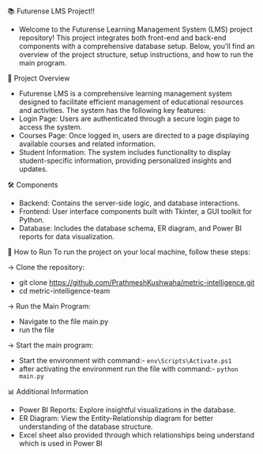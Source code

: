 📚 Futurense LMS Project!!
- Welcome to the Futurense Learning Management System (LMS) project repository! This project integrates both front-end and back-end components with a comprehensive database setup. Below, you'll find an overview of the project structure, setup instructions, and how to run the main program.





🌟 Project Overview
- Futurense LMS is a comprehensive learning management system designed to facilitate efficient management of educational resources and activities. The system has the following key features:
- Login Page: Users are authenticated through a secure login page to access the system.
- Courses Page: Once logged in, users are directed to a page displaying available courses and related information.
- Student Information: The system includes functionality to display student-specific information, providing personalized insights and updates.




🛠️ Components
- Backend: Contains the server-side logic, and database interactions.
- Frontend: User interface components built with Tkinter, a GUI toolkit for Python.
- Database: Includes the database schema, ER diagram, and Power BI reports for data visualization.



🚀 How to Run
To run the project on your local machine, follow these steps:



-> Clone the repository:
- git clone https://github.com/PrathmeshKushwaha/metric-intelligence.git
- cd metric-intelligence-team


-> Run the Main Program:
- Navigate to the file main.py
- run the file 



-> Start the main program:
- Start the environment with command:- ```env\Scripts\Activate.ps1```
- after activating the environment run the file with command:- ```python main.py```




📊 Additional Information
- Power BI Reports: Explore insightful visualizations in the database.
- ER Diagram: View the Entity-Relationship diagram for better understanding of the database structure.
- Excel sheet also provided through which relationships being understand which is used in Power BI






